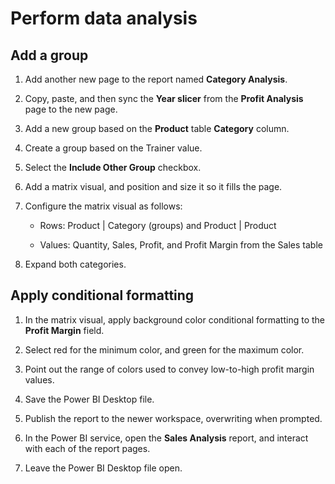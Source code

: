 # Perform data analysis

## Add a group

1. Add another new page to the report named **Category Analysis**.

1. Copy, paste, and then sync the **Year slicer** from the **Profit Analysis** page to the new page.

1. Add a new group based on the **Product** table **Category** column.

1. Create a group based on the Trainer value.

1. Select the **Include Other Group** checkbox.

1. Add a matrix visual, and position and size it so it fills the page.

1. Configure the matrix visual as follows:

    - Rows: Product | Category (groups) and Product | Product

    - Values: Quantity, Sales, Profit, and Profit Margin from the Sales table

1. Expand both categories.

## Apply conditional formatting

1. In the matrix visual, apply background color conditional formatting to the **Profit Margin** field.

1. Select red for the minimum color, and green for the maximum color.

1. Point out the range of colors used to convey low-to-high profit margin values.

1. Save the Power BI Desktop file.

1. Publish the report to the newer workspace, overwriting when prompted.

1. In the Power BI service, open the **Sales Analysis** report, and interact with each of the report pages.

1. Leave the Power BI Desktop file open.
